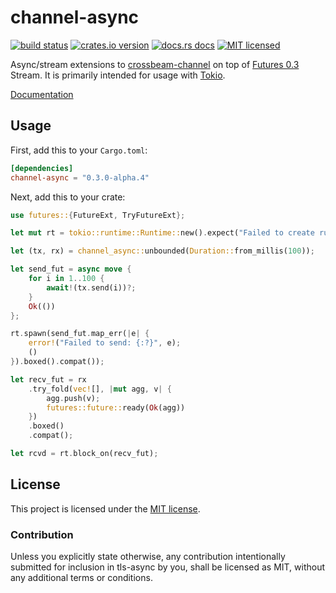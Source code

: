 # channel-async

[![build status][travis-badge]][travis-url]
[![crates.io version][crates-badge]][crates-url]
[![docs.rs docs][docs-badge]][docs-url]
[![MIT licensed][mit-badge]][mit-url]

Async/stream extensions to [crossbeam-channel](https://github.com/crossbeam-rs/crossbeam/tree/master/crossbeam-channel) on top of [Futures 0.3](https://github.com/rust-lang-nursery/futures-rs) Stream. It is primarily intended for usage with [Tokio](https://github.com/tokio-rs/tokio).

[Documentation](https://docs.rs/crossbeam-async/latest/)

[travis-badge]: https://travis-ci.com/dbcfd/channel-async.svg?branch=master
[travis-url]: https://travis-ci.com/dbcfd/channel-async
[crates-badge]: https://img.shields.io/crates/v/channel-async.svg?style=flat-square
[crates-url]: https://crates.io/crates/channel-async
[docs-badge]: https://img.shields.io/badge/docs.rs-latest-blue.svg?style=flat-square
[docs-url]: https://docs.rs/channel-async
[mit-badge]: https://img.shields.io/badge/license-MIT-blue.svg?style=flat-square
[mit-url]: LICENSE-MIT

## Usage

First, add this to your `Cargo.toml`:

```toml
[dependencies]
channel-async = "0.3.0-alpha.4"
```

Next, add this to your crate:

```rust
use futures::{FutureExt, TryFutureExt};

let mut rt = tokio::runtime::Runtime::new().expect("Failed to create runtime");

let (tx, rx) = channel_async::unbounded(Duration::from_millis(100));

let send_fut = async move {
    for i in 1..100 {
        await!(tx.send(i))?;
    }
    Ok(())
};

rt.spawn(send_fut.map_err(|e| {
    error!("Failed to send: {:?}", e);
    ()
}).boxed().compat());

let recv_fut = rx
    .try_fold(vec![], |mut agg, v| {
        agg.push(v);
        futures::future::ready(Ok(agg))
    })
    .boxed()
    .compat();

let rcvd = rt.block_on(recv_fut);
```

## License

This project is licensed under the [MIT license](./LICENSE).

### Contribution

Unless you explicitly state otherwise, any contribution intentionally submitted
for inclusion in tls-async by you, shall be licensed as MIT, without any additional
terms or conditions.
